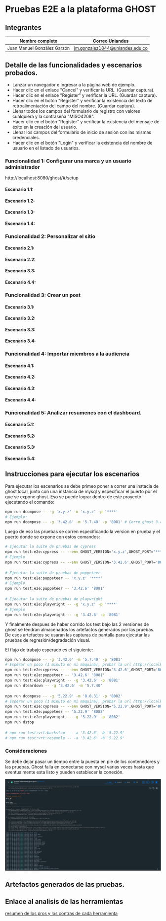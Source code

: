 # Pruebas E2E a la plataforma GHOST

## Integrantes

| Nombre completo             | Correo Uniandes                 |
| --------------------------- | ------------------------------- |
| Juan Manuel González Garzón | jm.gonzalez1844@uniandes.edu.co |

## Detalle de las funcionalidades y escenarios probados.

-   Lanzar un navegador e ingresar a la página web de ejemplo.
-   Hacer clic en el enlace "Cancel" y verificar la URL. (Guardar captura).
-   Hacer clic en el enlace "Register" y verificar la URL. (Guardar captura).
-   Hacer clic en el botón "Register" y verificar la existencia del texto de retroalimentación del campo del nombre. (Guardar captura).
-   Llenar todos los campos del formulario de registro con valores cualquiera y la contraseña "MISO4208".
-   Hacer clic en el botón "Register" y verificar la existencia del mensaje de éxito en la creación del usuario.
-   Llenar los campos del formulario de inicio de sesión con las mismas credenciales.
-   Hacer clic en el botón "Login" y verificar la existencia del nombre de usuario en el listado de usuarios.

### Funcionalidad 1: Configurar una marca y un usuario administrador

http://localhost:8080/ghost/#/setup

#### Escenario 1.1:

#### Escenario 1.2:

#### Escenario 1.3:

#### Escenario 1.4:

### Funcionalidad 2: Personalizar el sitio

#### Escenario 2.1:

#### Escenario 2.2:

#### Escenario 3.3:

#### Escenario 4.4:

### Funcionalidad 3: Crear un post

#### Escenario 3.1:

#### Escenario 3.2:

#### Escenario 3.3:

#### Escenario 3.4:

### Funcionalidad 4: Importar miembros a la audiencia

#### Escenario 4.1:

#### Escenario 4.2:

#### Escenario 4.3:

#### Escenario 4.4:

### Funcionalidad 5: Analizar resumenes con el dashboard.

#### Escenario 5.1:

#### Escenario 5.2:

#### Escenario 5.3:

#### Escenario 5.4:

## Instrucciones para ejecutar los escenarios

Para ejecutar los escenarios se debe primeo poner a correr una instacia de ghost local, junto con una instancia de mysql y especificar el puerto por el que se expone ghost.
Eso se puede lograr dentro de este proyecto ejecutando el comando:

```bash
npm run dcompose -- -g 'x.y.z' -m 'x.y.z' -p '****'
# Ejemplo:
npm run dcompose -- -g '3.42.6' -m '5.7.40' -p '8081' # Corre ghost 3.42.6 y mysql 5.7.40 exponiendo ghost en el puerto 8081
```

Luego de eso las pruebas se corren especificando la version en prueba y el puerto donde se expone con estos comandos:

```bash
# Ejecutar la suite de pruebas de cypress
npm run test:e2e:cypress -- --env GHOST_VERSION='x.y.z',GHOST_PORT='****'
# Ejemplo
npm run test:e2e:cypress -- --env GHOST_VERSION='3.42.6',GHOST_PORT='8081'

# Ejecutar la suite de pruebas de puppeteer
npm run test:e2e:puppeteer -- 'x.y.z' '****'
# Ejemplo
npm run test:e2e:puppeteer -- '3.42.6' '8081'

# Ejecutar la suite de pruebas de playwright
npm run test:e2e:playwright -- -g 'x.y.z' -p '****'
# Ejemplo
npm run test:e2e:playwright -- -g '3.42.6' -p '8081'
```

Y finalmente despues de haber corrido los test bajo las 2 versiones de ghost se tendran almacenados los artefactos generados por las pruebas.
De esos artefactos se usaran las capturas de pantalla para ejecutar las pruebas de regresión/degradación visual.

El flujo de trabajo esperado es el siguiente:

```bash
npm run dcompose -- -g '3.42.6' -m '5.7.40' -p '8081'
# Esperar un poco (1 minuto en mi maquina), probar la url http://localhost:8081
npm run test:e2e:cypress -- --env GHOST_VERSION='3.42.6',GHOST_PORT='8081'
npm run test:e2e:puppeteer -- '3.42.6' '8081'
npm run test:e2e:playwright -- -g '3.42.6' -p '8081'
npm run dteardown -- -g '3.42.6' -m '5.7.40'

npm run dcompose -- -g '5.22.9' -m '8.0.31' -p '8082'
# Esperar un poco (1 minuto en mi maquina), probar la url http://localhost:8082
npm run test:e2e:cypress -- --env GHOST_VERSION='5.22.9',GHOST_PORT='8082'
npm run test:e2e:puppeteer -- '5.22.9' '8082'
npm run test:e2e:playwright -- -g '5.22.9' -p '8082'
npm run dstop

# npm run test:vrt:backstop -- -a '3.42.6' -b '5.22.9'
# npm run test:vrt:resemble -- -a '3.42.6' -b '5.22.9'
```

### Consideraciones

Se debe dejar pasar un tiempo entre la puesta en pie de los contenedores y las pruebas. Ghost falla en conectarse con mysql varias veces hasta que eventualmente esta listo y pueden establecer la conexión.

![Esperar inicio de sistema](./docs/images/evidencia-esperar-inicio-de-sistema.png)

## Artefactos generados de las pruebas.

## Enlace al analisis de las herramientas

[resumen de los pros y los contras de cada herramienta](https://github.com/juanmanuelgg/pruebas-e2e-ghost/wiki/Resumen-de-los-pros-y-los-contras-de-cada-herramienta)
